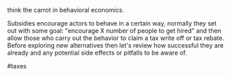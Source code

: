 think the carrot in behavioral economics.  

Subsidies encourage actors to behave in a certain way, normally they set out with some goal: "encourage X number of people to get hired" and then allow those who carry out the behavior to claim a tax write off or tax rebate.  Before exploring new alternatives then let's review how successful they are already and any potential side effects or pitfalls to be aware of.


#taxes